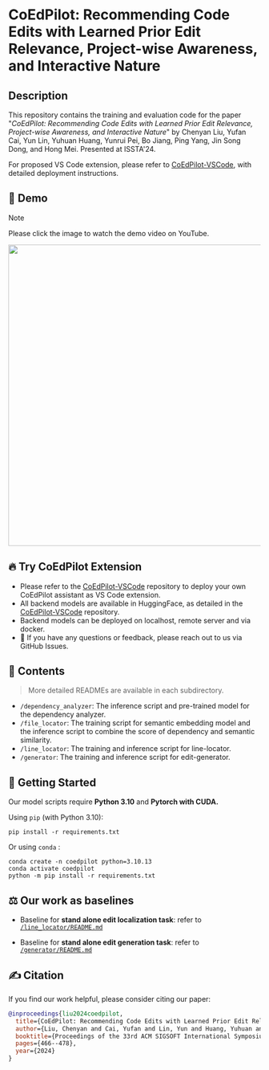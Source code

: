 # CoEdPilot: Recommending Code Edits with Learned Prior Edit Relevance, Project-wise Awareness, and Interactive Nature

## Description

This repository contains the training and evaluation code for the paper "*CoEdPilot: Recommending Code Edits with Learned Prior Edit Relevance, Project-wise Awareness, and Interactive Nature*" by Chenyan Liu, Yufan Cai, Yun Lin, Yuhuan Huang, Yunrui Pei, Bo Jiang, Ping Yang, Jin Song Dong, and Hong Mei. Presented at ISSTA'24. 

For proposed VS Code extension, please refer to [CoEdPilot-VSCode](https://github.com/code-philia/CoEdPilot-extension), with detailed deployment instructions.

## 🎥 Demo
> [!NOTE]
> Please click the image to watch the demo video on YouTube.
<div align="center">
   <a href="https://youtu.be/6G2-7Gf0Fhc">
   <img src="./demo_cover.png" width="600" />
   </a>
</div>

## 🔥 Try CoEdPilot Extension
* Please refer to the [CoEdPilot-VSCode](https://github.com/code-philia/CoEdPilot-extension) repository to deploy your own CoEdPilot assistant as VS Code extension.
* All backend models are available in HuggingFace, as detailed in the [CoEdPilot-VSCode](https://github.com/code-philia/CoEdPilot-extension) repository.
* Backend models can be deployed on localhost, remote server and via docker.
* 💬 If you have any questions or feedback, please reach out to us via GitHub Issues.

## 📂 Contents
> More detailed READMEs are available in each subdirectory.

- `/dependency_analyzer`: The inference script and pre-trained model for the dependency analyzer.
- `/file_locator`: The training script for semantic embedding model and the inference script to combine the score of dependency and semantic similarity.
- `/line_locator`: The training and inference script for line-locator.
- `/generator`: The training and inference script for edit-generator.

## 🚀 Getting Started

Our model scripts require **Python 3.10** and **Pytorch with CUDA.**  

Using `pip` (with Python 3.10):

```shell
pip install -r requirements.txt
```

Or using `conda` :

```shell
conda create -n coedpilot python=3.10.13
conda activate coedpilot
python -m pip install -r requirements.txt
```

## ⚖️ Our work as baselines
* Baseline for **stand alone edit localization task**: refer to [`/line_locator/README.md`](line_locator/README.md) 
   

* Baseline for **stand alone edit generation task**: refer to [`/generator/README.md`](generator/README.md) 

## ✍️ Citation

If you find our work helpful, please consider citing our paper:

```bibtex
@inproceedings{liu2024coedpilot,
  title={CoEdPilot: Recommending Code Edits with Learned Prior Edit Relevance, Project-wise Awareness, and Interactive Nature},
  author={Liu, Chenyan and Cai, Yufan and Lin, Yun and Huang, Yuhuan and Pei, Yunrui and Jiang, Bo and Yang, Ping and Dong, Jin Song and Mei, Hong},
  booktitle={Proceedings of the 33rd ACM SIGSOFT International Symposium on Software Testing and Analysis},
  pages={466--478},
  year={2024}
}
```